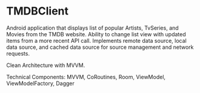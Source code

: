 # TMDBClient
Android application that displays list of popular Artists, TvSeries, and Movies from the TMDB website. 
Ability to change list view with updated items from a more recent API call. 
Implements remote data source, local data source, and cached data source for source management and network requests. 

Clean Architecture with MVVM. 

Technical Components: MVVM, CoRoutines, Room, ViewModel, ViewModelFactory, Dagger
